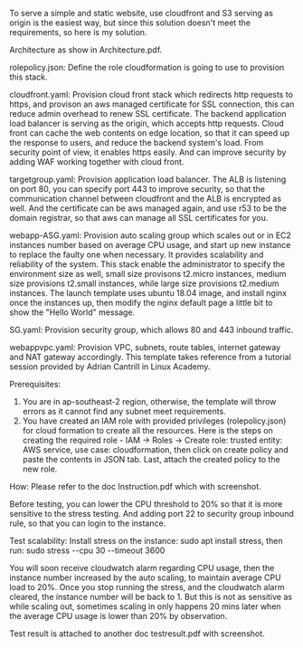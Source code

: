 To serve a simple and static website, use cloudfront and S3 serving as origin is the easiest way, but since this solution doesn't meet the requirements, so here is my solution.

Architecture as show in Architecture.pdf.

rolepolicy.json:
Define the role cloudformation is going to use to provision this stack.

cloudfront.yaml:
Provision cloud front stack which redirects http requests to https, and provison an aws managed certificate for SSL connection, this can reduce admin overhead to renew SSL certificate.
The backend application load balancer is serving as the origin, which accepts http requests.
Cloud front can cache the web contents on edge location, so that it can speed up the response to users, and reduce the backend system's load. From security point of view, it enables https easily. And can improve security by adding WAF working together with cloud front.

targetgroup.yaml:
Provision application load balancer.
The ALB is listening on port 80, you can specify port 443 to improve security, so that the communication channel between cloudfront and the ALB is encrypted as well. And the certificate can be aws managed again, and use r53 to be the domain registrar, so that aws can manage all SSL certificates for you.

webapp-ASG.yaml:
Provision auto scaling group which scales out or in EC2 instances number based on average CPU usage, and start up new instance to replace the faulty one when necessary. It provides scalability and reliability of the system.
This stack enable the administrator to specify the environment size as well, small size provisons t2.micro instances, medium size provisions t2.small instances, while large size provisions t2.medium instances.
The launch template uses ubuntu 18.04 image, and install nginx once the instances up, then modify the nginx default page a little bit to show the "Hello World" message.

SG.yaml:
Provision security group, which allows 80 and 443 inbound traffic.

webappvpc.yaml:
Provision VPC, subnets, route tables, internet gateway and NAT gateway accordingly.
This template takes reference from a tutorial session provided by Adrian Cantrill in Linux Academy.


Prerequisites:
1. You are in ap-southeast-2 region, otherwise, the template will throw errors as it cannot find any subnet meet requirements.
2. You have created an IAM role with provided privileges (rolepolicy.json) for cloud formation to create all the resources.
   Here is the steps on creating the required role -
   IAM -> Roles -> Create role: trusted entity: AWS service, use case: cloudformation, then click on create policy and paste the contents in JSON tab.
   Last, attach the created policy to the new role.

How:
Please refer to the doc Instruction.pdf which with screenshot.

Before testing, you can lower the CPU threshold to 20% so that it is more sensitive to the stress testing.
And adding port 22 to security group inbound rule, so that you can login to the instance.

Test scalability:
Install stress on the instance: sudo apt install stress,
then run: sudo stress --cpu 30 --timeout 3600

You will soon receive cloudwatch alarm regarding CPU usage, then the instance number increased by the auto scaling, to maintain average CPU load to 20%.
Once you stop running the stress, and the cloudwatch alarm cleared, the instance number will be back to 1. But this is not as sensitive as while scaling out, sometimes scaling in only happens 20 mins later when the average CPU usage is lower than 20% by observation.

Test result is attached to another doc testresult.pdf with screenshot.

